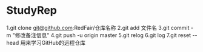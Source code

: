 # StudyRep
1.git clone git@github.com:RedFair/仓库名称
2.git add 文件名
3.git commit -m "修改备注信息"
4.git push -u origin master
5.git relog
6.git log
7.git reset --head
用来学习GitHub的远程仓库
